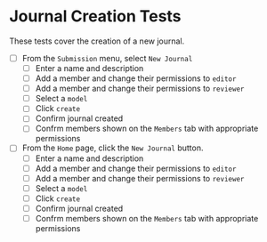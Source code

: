# Journal Creation Tests

These tests cover the creation of a new journal.

- [ ] From the `Submission` menu, select `New Journal`
    - [ ] Enter a name and description
    - [ ] Add a member and change their permissions to `editor`
    - [ ] Add a member and change their permissions to `reviewer`
    - [ ] Select a `model`
    - [ ] Click `create`
    - [ ] Confirm journal created
    - [ ] Confrm members shown on the `Members` tab with appropriate permissions
- [ ] From the `Home` page, click the `New Journal` button.
    - [ ] Enter a name and description
    - [ ] Add a member and change their permissions to `editor`
    - [ ] Add a member and change their permissions to `reviewer`
    - [ ] Select a `model`
    - [ ] Click `create`
    - [ ] Confirm journal created
    - [ ] Confrm members shown on the `Members` tab with appropriate permissions
